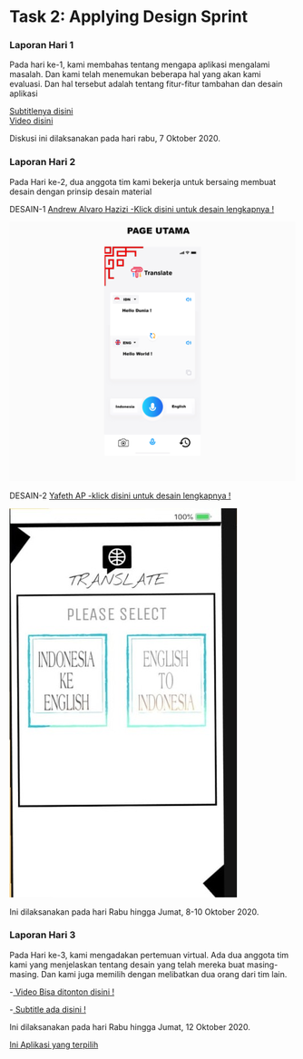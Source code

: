 <h1> Task 2: Applying Design Sprint </h1>

<h3> Laporan Hari 1 </h3>

<p>Pada hari ke-1, kami membahas tentang mengapa aplikasi mengalami masalah. Dan kami telah menemukan beberapa hal yang akan kami evaluasi. Dan hal tersebut adalah tentang fitur-fitur tambahan dan desain aplikasi <p>
<a href= "https://github.com/AlvaroBinAndrew/kelompok-g-hci/blob/hw2/Task%202/Day1.pdf"> Subtitlenya disini </a> <br>
  <a href= "https://youtu.be/XIj8xRN6eGg" > Video disini </a>  
<br> <p>Diskusi ini dilaksanakan pada hari rabu, 7 Oktober 2020. </p>
  
<h3> Laporan Hari 2 </h3> 

<p> 
Pada Hari ke-2, dua anggota tim kami bekerja untuk bersaing membuat desain dengan prinsip desain material </p> 
<p> DESAIN-1 <a href="https://github.com/AlvaroBinAndrew/kelompok-g-hci/blob/hw2/Task%202/Appsremake.png">Andrew Alvaro Hazizi -Klick disini untuk desain lengkapnya ! </a> </p>
<img src="https://github.com/AlvaroBinAndrew/kelompok-g-hci/blob/hw2/Task%202/2Pageutama.png">
  
<p> DESAIN-2 <a href="https://github.com/AlvaroBinAndrew/kelompok-g-hci/blob/hw2/Task%202/WhatsApp%20Image%202020-10-14%20at%2023.15.44.jpeg"> Yafeth AP -klick disini untuk desain lengkapnya  ! </a> </p>
<img src="https://github.com/AlvaroBinAndrew/kelompok-g-hci/blob/hw2/Task%202/yafeth.jpeg">
 
 <p>Ini dilaksanakan pada hari Rabu hingga Jumat, 8-10 Oktober 2020. </p>
 
 <h3> Laporan Hari 3 </h3>
 <p>Pada Hari ke-3, kami mengadakan pertemuan virtual. Ada dua anggota tim kami yang menjelaskan tentang desain yang telah mereka buat masing-masing. Dan kami juga memilih dengan melibatkan dua orang dari tim lain. </p>
<p> -<a href="https://youtu.be/BSMtYkLE5Ms"> Video Bisa ditonton disini ! </a> </p>
<p> -<a href="https://github.com/AlvaroBinAndrew/kelompok-g-hci/blob/hw2/Task%202/Day3.pdf"> Subtitle ada disini ! </a>
  <p>Ini dilaksanakan pada hari Rabu hingga Jumat, 12 Oktober 2020. </p>
 <a href="https://github.com/AlvaroBinAndrew/kelompok-g-hci/blob/hw2/Task%202/Appsremake.png"> Ini Aplikasi yang terpilih </a>
